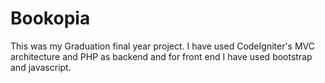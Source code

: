 # Bookopia
 
This was my Graduation final year project.
I have used CodeIgniter's MVC architecture and PHP as backend and for front end I have used bootstrap and javascript.
